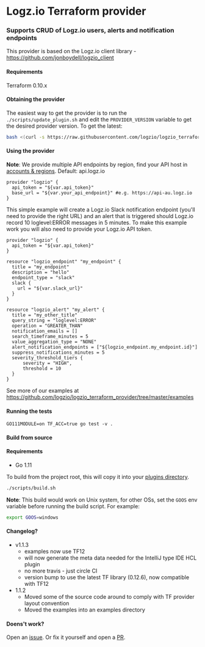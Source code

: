 # Logz.io Terraform provider

### Supports CRUD of Logz.io users, alerts and notification endpoints

This provider is based on the Logz.io client library - https://github.com/jonboydell/logzio_client

#### Requirements
Terraform 0.10.x

#### Obtaining the provider

The easiest way to get the provider is to run the `./scripts/update_plugin.sh` and edit the `PROVIDER_VERSION` variable to get the desired provider version. To get the latest:
```bash
bash <(curl -s https://raw.githubusercontent.com/logzio/logzio_terraform_provider/master/scripts/update_plugin.sh) 
```

#### Using the provider

**Note**: We provide multiple API endpoints by region, find your API host in [accounts & regions](https://docs.logz.io/user-guide/accounts/account-region.html#regions-and-urls). Default: api.logz.io

```hcl-terraform
provider "logzio" {
  api_token = "${var.api_token}"
  base_url = "${var.your_api_endpoint}" #e.g. https://api-au.logz.io
}
```

This simple example will create a Logz.io Slack notification endpoint (you'll need to provide the right URL) and an alert that
is triggered should Logz.io record 10 loglevel:ERROR messages in 5 minutes.  To make this example work you will also need to provide
your Logz.io API token.

```hcl-terraform
provider "logzio" {
  api_token = "${var.api_token}"
}

resource "logzio_endpoint" "my_endpoint" {
  title = "my_endpoint"
  description = "hello"
  endpoint_type = "slack"
  slack {
    url = "${var.slack_url}"
  }
}

resource "logzio_alert" "my_alert" {
  title = "my_other_title"
  query_string = "loglevel:ERROR"
  operation = "GREATER_THAN"
  notification_emails = []
  search_timeframe_minutes = 5
  value_aggregation_type = "NONE"
  alert_notification_endpoints = ["${logzio_endpoint.my_endpoint.id}"]
  suppress_notifications_minutes = 5
  severity_threshold_tiers {
      severity = "HIGH",
      threshold = 10
  }
}
```

See more of our examples at https://github.com/logzio/logzio_terraform_provider/tree/master/examples

#### Running the tests
`GO111MODULE=on TF_ACC=true go test -v .`

#### Build from source

#### Requirements
* Go 1.11

To build from the project root, this will copy it into your [plugins directory](https://www.terraform.io/docs/configuration/providers.html#third-party-plugins). 
```bash
./scripts/build.sh
```
**Note**: This build would work on Unix system, for other OSs, set the `GOOS` env variable before running the build script. For example:
```bash
export GOOS=windows
```

#### Changelog?

- v1.1.3 
    - examples now use TF12
    - will now generate the meta data needed for the IntelliJ type IDE HCL plugin
    - no more travis - just circle CI
    - version bump to use the latest TF library (0.12.6), now compatible with TF12
- 1.1.2 
    - Moved some of the source code around to comply with TF provider layout convention
    - Moved the examples into an examples directory

#### Doens't work?

Open an [issue](https://github.com/logzio/logzio_terraform_provider/issues).
Or fix it yourself and open a [PR](https://github.com/logzio/logzio_terraform_provider/pulls).

